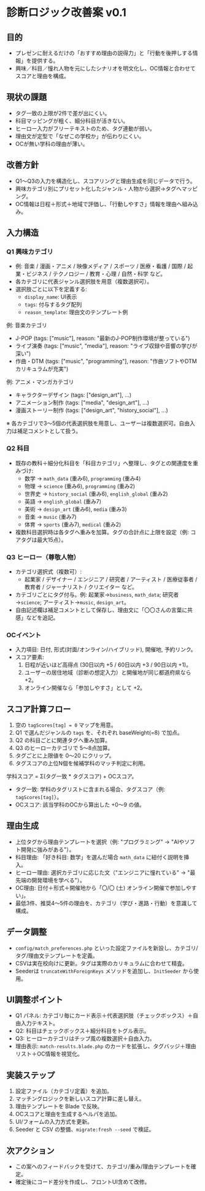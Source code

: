 # 診断ロジック改善案 v0.1

## 目的
- プレゼンに耐えるだけの「おすすめ理由の説得力」と「行動を後押しする情報」を提供する。
- 興味／科目／憧れ人物を元にしたシナリオを明文化し、OC情報と合わせてスコアと理由を構成。

## 現状の課題
- タグ一致の上限が2件で差が出にくい。
- 科目マッピングが粗く、細分科目が活きない。
- ヒーロー入力がフリーテキストのため、タグ連動が弱い。
- 理由文が定型で「なぜこの学校か」が伝わりにくい。
- OCが無い学科の理由が薄い。

## 改善方針
- Q1〜Q3の入力を構造化し、スコアリングと理由生成を同じデータで行う。
- 興味カテゴリ別にプリセット化したジャンル・人物から選択→タグへマッピング。
- OC情報は日程＋形式＋地域で評価し、「行動しやすさ」情報を理由へ組み込み。

## 入力構造
### Q1 興味カテゴリ
- 例: 音楽 / 漫画・アニメ / 映像メディア / スポーツ / 医療・看護 / 国際 / 起業・ビジネス / テクノロジー / 教育・心理 / 自然・科学 など。
- 各カテゴリに代表ジャンル選択肢を用意（複数選択可）。
- 選択肢ごとに以下を定義する:
  - `display_name`: UI表示
  - `tags`: 付与するタグ配列
  - `reason_template`: 理由文のテンプレート例

例: 音楽カテゴリ
- J-POP (tags: ["music"], reason: "最新のJ-POP制作環境が整っている")
- ライブ演奏 (tags: ["music", "media"], reason: "ライブ収録や音響の学びが深い")
- 作曲・DTM (tags: ["music", "programming"], reason: "作曲ソフトやDTMカリキュラムが充実")

例: アニメ・マンガカテゴリ
- キャラクターデザイン (tags: ["design_art"], ...)
- アニメーション制作 (tags: ["media", "design_art"], ...)
- 漫画ストーリー制作 (tags: ["design_art", "history_social"], ...)

※ 各カテゴリで3〜5個の代表選択肢を用意し、ユーザーは複数選択可。自由入力は補足コメントとして扱う。

### Q2 科目
- 既存の教科＋細分化科目を「科目カテゴリ」へ整理し、タグとの関連度を重みづけ:
  - 数学 → `math_data` (重み6), `programming` (重み4)
  - 物理 → `science` (重み6), `programming` (重み2)
  - 世界史 → `history_social` (重み6), `english_global` (重み2)
  - 英語 → `english_global` (重み7)
  - 美術 → `design_art` (重み6), `media` (重み3)
  - 音楽 → `music` (重み7)
  - 体育 → `sports` (重み7), `medical` (重み2)
- 複数科目選択時は各タグへ重みを加算。タグの合計点に上限を設定（例: コアタグは最大15点）。

### Q3 ヒーロー（尊敬人物）
- カテゴリ選択式（複数可）:
  - 起業家 / デザイナー / エンジニア / 研究者 / アーティスト / 医療従事者 / 教育者 / ジャーナリスト / クリエイター など。
- カテゴリごとにタグ付与。例: 起業家→`business`, `math_data`; 研究者→`science`; アーティスト→`music`, `design_art`。
- 自由記述欄は補足コメントとして保存し、理由文に「〇〇さんの言葉に共感」などを追記。

### OCイベント
- 入力項目: 日付, 形式(対面/オンライン/ハイブリッド), 開催地, 予約リンク。
- スコア要素:
  1. 日程が近いほど高得点 (30日以内 +5 / 60日以内 +3 / 90日以内 +1)。
  2. ユーザーの居住地域（診断の想定入力）と開催地が同じ都道府県なら +2。
  3. オンライン開催なら「参加しやすさ」として +2。

## スコア計算フロー
1. 空の `tagScores[tag] = 0` マップを用意。
2. Q1 で選んだジャンルの `tags` を、それぞれ baseWeight(=8) で加点。
3. Q2 の科目ごとに関連タグへ重み加算。
4. Q3 のヒーローカテゴリで 5〜8点加算。
5. タグごとに上限値を 0〜20 にクリップ。
6. タグスコアの上位N個を候補学科のマッチ判定に利用。

学科スコア = Σ(タグ一致 * タグスコア) + OCスコア。
- タグ一致: 学科のタグリストに含まれる場合、タグスコア（例: `tagScores[tag]`）。
- OCスコア: 該当学科のOCから算出した +0〜9 の値。

## 理由生成
- 上位タグから理由テンプレートを選択（例: "プログラミング" → "AIやソフト開発に強みがある"）。
- 科目理由: 「好き科目: 数学」を選んだ場合 `math_data` に紐付く説明を挿入。
- ヒーロー理由: 選択カテゴリに応じた文（"エンジニアに憧れている" → "最先端の開発環境を学べる"）。
- OC理由: 日付＋形式＋開催地から「〇/〇 (土) オンライン開催で参加しやすい」。
- 最低3件、推奨4〜5件の理由を、カテゴリ（学び・進路・行動）を意識して構成。

## データ調整
- `config/match_preferences.php` といった設定ファイルを新設し、カテゴリ/タグ/理由文テンプレートを定義。
- CSVは実在校向けに更新。タグは実際のカリキュラムに合わせて精査。
- Seederは `truncateWithForeignKeys` メソッドを追加し、`InitSeeder` から使用。

## UI調整ポイント
- Q1 パネル: カテゴリ毎にカード表示＋代表選択肢（チェックボックス）＋自由入力テキスト。
- Q2: 科目はチェックボックス＋細分科目をトグル表示。
- Q3: ヒーローカテゴリはチップ風の複数選択＋自由入力。
- 理由表示: `match-results.blade.php` のカードを拡張し、タグバッジ＋理由リスト＋OC情報を視覚化。

## 実装ステップ
1. 設定ファイル（カテゴリ定義）を追加。
2. マッチングロジックを新しいスコア計算に差し替え。
3. 理由テンプレートを Blade で反映。
4. OCスコアと理由を生成するヘルパを追加。
5. UI/フォームの入力方式を更新。
6. Seeder と CSV の整備、`migrate:fresh --seed` で検証。

## 次アクション
- この案へのフィードバックを受けて、カテゴリ/重み/理由テンプレートを確定。
- 確定後にコード差分を作成し、フロントUI含めて改修。
